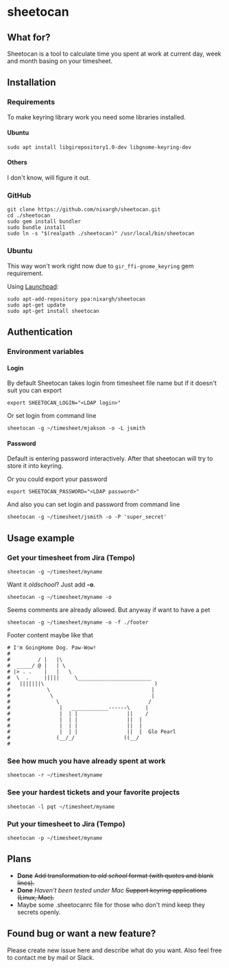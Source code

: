 # sheetocan
## What for?
Sheetocan is a tool to calculate time you spent at work at current day, week and month basing on your timesheet.

## Installation
### Requirements
To make keyring library work you need some libraries installed.
#### Ubuntu
```
sudo apt install libgirepository1.0-dev libgnome-keyring-dev
```
#### Others
I don't know, will figure it out.

### GitHub
```
git clone https://github.com/nixargh/sheetocan.git
cd ./sheetocan
sudo gem install bundler
sudo bundle install
sudo ln -s "$(realpath ./sheetocan)" /usr/local/bin/sheetocan
```

### Ubuntu
This way won't work right now due to `gir_ffi-gnome_keyring` gem requirement.

Using [Launchpad](https://launchpad.net/~nixargh/+archive/ubuntu/sheetocan):
```
sudo apt-add-repository ppa:nixargh/sheetocan
sudo apt-get update
sudo apt-get install sheetocan
```

## Authentication
### Environment variables
#### Login
By default Sheetocan takes login from timesheet file name but if it doesn't suit you can export
```
export SHEETOCAN_LOGIN="<LDAP login>"
```

Or set login from command line
```
sheetocan -g ~/timesheet/mjakson -o -L jsmith
```

#### Password
Default is entering password interactively. After that sheetocan will try to store it into keyring.

Or you could export your password
```
export SHEETOCAN_PASSWORD="<LDAP password>"
```

And also you can set login and password from command line
```
sheetocan -g ~/timesheet/jsmith -o -P 'super_secret'
```

## Usage example
### Get your timesheet from Jira (Tempo)
```
sheetocan -g ~/timesheet/myname
```

Want it *oldschool*? Just add **-o**.
```
sheetocan -g ~/timesheet/myname -o
```

Seems comments are already allowed. But anyway if want to have a pet
```
sheetocan -g ~/timesheet/myname -o -f ./footer
```
Footer content maybe like that
```
# I'm GoingHome Dog. Paw-Wow!
#
#         / |   |\
#  _____/ @ |   | \
# |> . .    |   |   \
#  \  .     |||||     \________________________
#   |||||||\                                    )
#            \                                 |
#             \                                |
#               \                             /
#                |   ____________------\     |
#                |  | |                ||    /
#                |  | |                ||  |
#                |  | |                ||  |
#                |  | |                ||  |  Glo Pearl
#               (__/_/                ((__/
#

```

### See how much you have already spent at work
```
sheetocan -r ~/timesheet/myname
```

### See your hardest tickets and your favorite projects
```
sheetocan -l pqt ~/timesheet/myname
```
 
### Put your timesheet to Jira (Tempo)
```
sheetocan -p ~/timesheet/myname
```

## Plans
* **Done** ~~Add transformation to *old school* format (with quotes and blank lines).~~
* **Done** *Haven't been tested under Mac* ~~Support keyring applications (Linux, Mac).~~
* Maybe some .sheetocanrc file for those who don't mind keep they secrets openly.

## Found bug or want a new feature?
Please create new issue here and describe what do you want.
Also feel free to contact me by mail or Slack.

